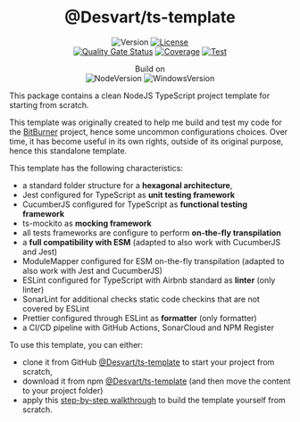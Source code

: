 <div style="text-align:center">

# @Desvart/ts-template

![Version](https://img.shields.io/github/package-json/v/Desvart/ts-template)
[![License](https://img.shields.io/github/license/desvart/ts-template?color=blue)](https://github.com/Desvart/ts-template/blob/master/LICENSE) \
[![Quality Gate Status](https://sonarcloud.io/api/project_badges/measure?project=ts-template&metric=alert_status)](https://sonarcloud.io/summary/new_code?id=ts-template)
[![Coverage](https://sonarcloud.io/api/project_badges/measure?project=ts-template&metric=coverage)](https://sonarcloud.io/summary/new_code?id=ts-template)
[![Test](https://github.com/Desvart/ts-template/actions/workflows/test.yml/badge.svg)](https://github.com/Desvart/ts-template/actions/workflows/test.yml)

Build on \
![NodeVersion](https://shields.io/static/v1?label=NodeJS&message=19.X&color=blue)
![WindowsVersion](https://shields.io/static/v1?label=Windows&message=10&color=blue)

</div>

This package contains a clean NodeJS TypeScript project template for starting from scratch.

This template was originally created to help me build and test my code for
the [BitBurner](https://bitburner.readthedocs.io/en/latest/index.html#) project, hence some uncommon configurations
choices. Over time, it has become useful in its own rights, outside of its original purpose, hence this standalone
template.

This template has the following characteristics:

* a standard folder structure for a **hexagonal architecture**,
* Jest configured for TypeScript as **unit testing framework**
* CucumberJS configured for TypeScript as **functional testing framework**
* ts-mockito as **mocking framework**
* all tests frameworks are configure to perform **on-the-fly transpilation**
* a **full compatibility with ESM** (adapted to also work with CucumberJS and Jest)
* ModuleMapper configured for ESM on-the-fly transpilation (adapted to also work with Jest and CucumberJS)
* ESLint configured for TypeScript with Airbnb standard as **linter** (only linter)
* SonarLint for additional checks static code checkins that are not covered by ESLint
* Prettier configured through ESLint as **formatter** (only formatter)
* a CI/CD pipeline with GitHub Actions, SonarCloud and NPM Register

To use this template, you can either:

* clone it from GitHub [@Desvart/ts-template](https://github.com/Desvart/ts-template) to start your project from
  scratch,
* download it from npm [@Desvart/ts-template](https://www.npmjs.com/package/@desvart/ts-template) (and then move the
  content to your project folder)
* apply this
  [step-by-step walkthrough](https://github.com/Desvart/ts-jest-cucumber-esm-template/blob/master/doc/setup.md) to build
  the template yourself from scratch.

